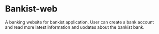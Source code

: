 # Bankist-web

A banking website for bankist application. User can create a bank account and read more latest information and uodates about the bankist bank.
